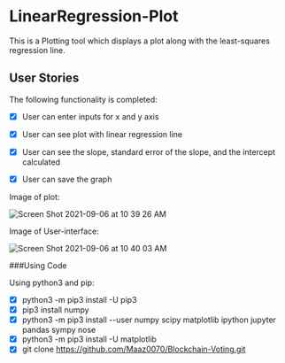 # LinearRegression-Plot

This is a Plotting tool which displays a plot along with the least-squares regression line. 

## User Stories

The following functionality is completed:

- [x] User can enter inputs for x and y axis
- [x] User can see plot with linear regression line
- [x] User can see the slope, standard error of the slope, and the intercept calculated
- [x] User can save the graph



Image of plot:

![Screen Shot 2021-09-06 at 10 39 26 AM](https://user-images.githubusercontent.com/67044481/132250217-e5966d6f-3ceb-460a-8de6-d979e8e447c7.png)

Image of User-interface:

![Screen Shot 2021-09-06 at 10 40 03 AM](https://user-images.githubusercontent.com/67044481/132250253-a01cb9bd-a446-4ff8-8763-40d4db0f002e.png)

###Using Code

Using python3 and pip:
- [x] python3 -m pip3 install -U pip3
- [x] pip3 install numpy
- [x] python3 -m pip3 install --user numpy scipy matplotlib ipython jupyter pandas sympy nose
- [x] python3 -m pip3 install -U matplotlib
- [x] git clone https://github.com/Maaz0070/Blockchain-Voting.git

